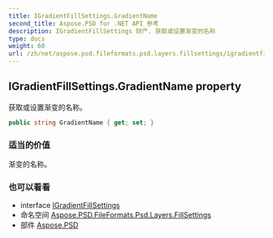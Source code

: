 ```yaml
---
title: IGradientFillSettings.GradientName
second_title: Aspose.PSD for .NET API 参考
description: IGradientFillSettings 财产. 获取或设置渐变的名称
type: docs
weight: 60
url: /zh/net/aspose.psd.fileformats.psd.layers.fillsettings/igradientfillsettings/gradientname/
---
```

## IGradientFillSettings.GradientName property

获取或设置渐变的名称。

```csharp
public string GradientName { get; set; }
```

### 适当的价值

渐变的名称。

### 也可以看看

* interface [IGradientFillSettings](../)
* 命名空间 [Aspose.PSD.FileFormats.Psd.Layers.FillSettings](../../igradientfillsettings/)
* 部件 [Aspose.PSD](../../../)


